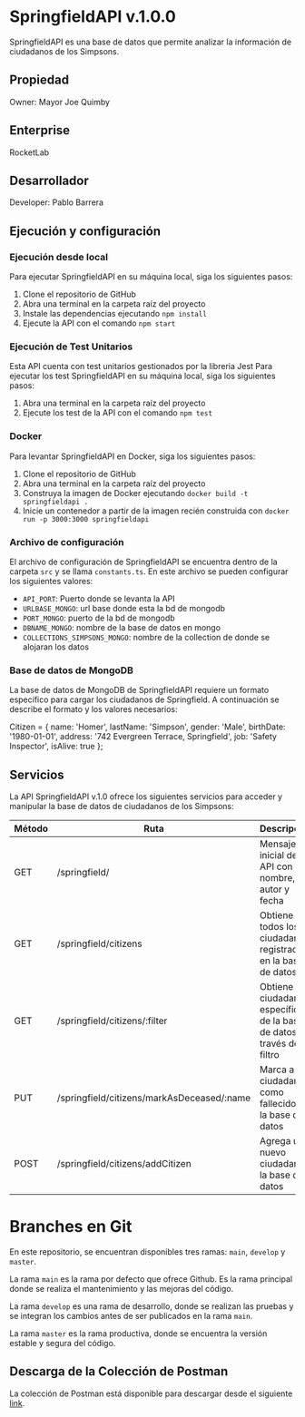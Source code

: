# SpringfieldAPI v.1.0.0

SpringfieldAPI es una base de datos que permite analizar la información de ciudadanos de los Simpsons.

## Propiedad
Owner: Mayor Joe Quimby

## Enterprise 
RocketLab

## Desarrollador
Developer: Pablo Barrera

## Ejecución y configuración

### Ejecución desde local

Para ejecutar SpringfieldAPI en su máquina local, siga los siguientes pasos:

1. Clone el repositorio de GitHub
2. Abra una terminal en la carpeta raíz del proyecto
3. Instale las dependencias ejecutando `npm install`
4. Ejecute la API con el comando `npm start`

### Ejecución de Test Unitarios

Esta API cuenta con test unitarios gestionados por la libreria Jest
Para ejecutar los test SpringfieldAPI en su máquina local, siga los siguientes pasos:

1. Abra una terminal en la carpeta raíz del proyecto
2. Ejecute los test de la API con el comando `npm test`
 
### Docker

Para levantar SpringfieldAPI en Docker, siga los siguientes pasos:

1. Clone el repositorio de GitHub
2. Abra una terminal en la carpeta raíz del proyecto
3. Construya la imagen de Docker ejecutando `docker build -t springfieldapi .`
4. Inicie un contenedor a partir de la imagen recién construida con `docker run -p 3000:3000 springfieldapi`

### Archivo de configuración

El archivo de configuración de SpringfieldAPI se encuentra dentro de la carpeta `src` y se llama `constants.ts`. En este archivo se pueden configurar los siguientes valores:

- `API_PORT`: Puerto donde se levanta la API
- `URLBASE_MONGO`: url base donde esta la bd de mongodb
- `PORT_MONGO`: puerto de la bd de mongodb
- `DBNAME_MONGO`: nombre de la base de datos en mongo
- `COLLECTIONS_SIMPSONS_MONGO`: nombre de la collection de donde se alojaran los datos

### Base de datos de MongoDB

La base de datos de MongoDB de SpringfieldAPI requiere un formato específico para cargar los ciudadanos de Springfield. A continuación se describe el formato y los valores necesarios:

Citizen = {
  name: 'Homer',
  lastName: 'Simpson',
  gender: 'Male',
  birthDate: '1980-01-01',
  address: '742 Evergreen Terrace, Springfield',
  job: 'Safety Inspector',
  isAlive: true
};

## Servicios

La API SpringfieldAPI v.1.0 ofrece los siguientes servicios para acceder y manipular la base de datos de ciudadanos de los Simpsons:

| Método | Ruta | Descripción |
| ------ | ---- | ----------- |
| GET    | /springfield/ | Mensaje inicial de la API con el nombre, autor y fecha |
| GET    | /springfield/citizens | Obtiene todos los ciudadanos registrados en la base de datos |
| GET    | /springfield/citizens/:filter | Obtiene un ciudadano específico de la base de datos a través de un filtro |
| PUT    | /springfield/citizens/markAsDeceased/:name | Marca a un ciudadano como fallecido en la base de datos |
| POST   | /springfield/citizens/addCitizen | Agrega un nuevo ciudadano a la base de datos |

# Branches en Git

En este repositorio, se encuentran disponibles tres ramas: `main`, `develop` y `master`.

La rama `main` es la rama por defecto que ofrece Github. Es la rama principal donde se realiza el mantenimiento y las mejoras del código.

La rama `develop` es una rama de desarrollo, donde se realizan las pruebas y se integran los cambios antes de ser publicados en la rama `main`.

La rama `master` es la rama productiva, donde se encuentra la versión estable y segura del código.

## Descarga de la Colección de Postman
La colección de Postman está disponible para descargar desde el siguiente [link](<https://www.mediafire.com/file/hxqi5hgdglnt105/SpringfieldAPI.postman_collection.json/file>).


